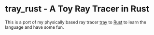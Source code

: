 tray\_rust - A Toy Ray Tracer in Rust
===
This is a port of my physically based ray tracer [tray](https://github.com/Twinklebear/tray) to
[Rust](www.rust-lang.org) to learn the language and have some fun.

